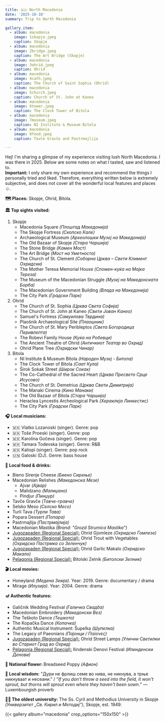 ```yaml
---
title: 🇲🇰 North Macedonia
date: '2025-10-10'
summary: Trip to North Macedonia

gallery_item:
  - album: macedonia
    image: 1skopje.jpeg
    caption: Skopje
  - album: macedonia
    image: 2bridge.jpeg
    caption: The Art Bridge (Skopje)
  - album: macedonia
    image: 3ohrid.jpeg
    caption: Ohrid
  - album: macedonia
    image: 4cath.jpeg
    caption: The Church of Saint Sophia (Ohrid)
  - album: macedonia
    image: 5church.jpeg
    caption: Church of St. John at Kaneo
  - album: macedonia
    image: 6tower.jpeg
    caption: The Clock Tower of Bitola
  - album: macedonia
    image: 7museum.jpeg
    caption: NI Institute & Museum Bitola
  - album: macedonia
    image: 8food.jpeg
    caption: Tavče Gravče and Pastrmajlija

---
```

Hej! I'm sharing a glimpse of my experience visiting lush North Macedonia. I was there in 2025. Below are some notes on what I tasted, saw and listened to.<br>
<b>Important:</b> I only share my own experience and recommend the things I personally tried and liked. Therefore, everything written below is extremely subjective, and does not cover all the wonderful local features and places ☺️.

<b>🗺 Places:</b> Skopje, Ohrid, Bitola.<br>

<b>🏛 Top sights visited: </b>
1. Skopje
    - Macedonia Square <i>(Плоштад Македонија)</i>
    - The Skopje Fortress <i>(Скопско Кале)</i>
    - Archaeological Museum <i>(Археолошки Музеј на Македонија)</i>
    - The Old Bazaar of Skopje <i>(Стара Чаршија)</i>
    - The Stone Bridge <i>(Камен Мост)</i>
    - The Art Bridge <i>(Мост на Уметноста)</i>
    - The Church of St. Clement <i>(Соборна Црква – Свети Климент Охридски)</i>
    - The Mother Teresa Memorial House <i>(Спомен-куќа на Мајка Тереза)</i>
    - The Museum of the Macedonian Struggle <i>(Музеј на Македонската Борба)</i>
    - The Macedonian Government Building <i>(Влада на Македонија)</i>
    - The City Park <i>(Градски Парк)</i>
2. Ohrid
    - The Church of St. Sophia <i>(Црква Света Софија)</i>
    - The Church of St. John at Kaneo <i>(Свети Јован Канео)</i>
    - Samuel's Fortress <i>(Самуилова Тврдина)</i>
    - Plaošnik Archaeological Site <i>(Плаошник)</i>
    - The Church of St. Mary Peribleptos <i>(Света Богородица Перивлепта)</i>
    - The Robevi Family House <i>(Куќа на Робевци)</i>
    - The Ancient Theatre of Ohrid <i>(Античкиот Театар во Охрид)</i>
    - Ohrid Plane Tree <i>(Охридски Чинар)</i>
3. Bitola
    - NI Institute & Museum Bitola <i>(Народен Музеј - Битола)</i>
    - The Clock Tower of Bitola <i>(Саат Кула)</i>
    - Širok Sokak Street <i>(Широк Сокак)</i>
    - The Co-Cathedral of the Sacred Heart <i>(Црква Пресвето Срце Исусово)</i>
    - The Church of St. Demetrius <i>(Црква Свети Димитрија)</i>
    - The Manaki Cinema <i>(Кино Манаки)</i>
    - The Old Bazaar of Bitola <i>(Стара Чаршија)</i>
    - Heraclea Lyncestis Archeological Park <i>(Хераклеја Линкестис)</i>
    - The City Park <i>(Градски Парк)</i>


<b>🎧 Local musicians: </b>
- 🇲🇰 Vlatko Lozanoski (singer). Genre: pop
- 🇲🇰 Toše Proeski (singer). Genre: pop 
- 🇲🇰 Karolina Gočeva (singer). Genre: pop
- 🇲🇰 Tamara Todevska (singer). Genre: R&B
- 🇲🇰 Kaliopi (singer). Genre: pop rock
- 🇺🇳 Galoski (DJ). Genre: bass house


<b>🥘 Local food & drinks: </b>
- Bieno Sirenje Cheese <i>(Биено Сирење)</i>
- Macedonian Relishes <i>(Македонска Мезе)</i>
  - Ajvar <i>(Ајвар)</i>
  - Malidzano <i>(Малиџано)</i>
  - Pindjur <i>(Пинџур)</i>
- Tavče Gravče <i>(Тавче-гравче)</i>
- Selsko Meso <i>(Селско Месо)</i>
- Turli Tava <i>(Турли Тава)</i>
- Popara Dessert <i>(Попара)</i>
- Pastrmajlija <i>(Пастрмајлија)</i>
- Macedonian Mastika <i>(Brand: "Grozd Strumica Mastika")</i>
- <u>Jugozapaden (Regional Special):</u> Ohrid Gjomleze <i>(Охридско Ѓомлезе)</i>
- <u>Jugozapaden (Regional Special):</u> Ohrid Trout with Vegetables <i>(Охридска Пастрмка со Зеленчук)</i>
- <u>Jugozapaden (Regional Special):</u> Ohrid Garlic Makalo <i>(Охридско Макало)</i>
- <u>Pelagonia (Regional Special):</u> Bitolski Zelnik <i>(Битолски Зелник)</i>


<b>🎬 Local movies:</b>
- Honeyland <i>(Медена Земја)</i>. Year: 2019. Genre: documentary / drama
- Mirage <i>(Илузија)</i>. Year: 2004. Genre: drama


<b>🪔 Authentic features:</b>
- Galičnik Wedding Festival <i>(Галичка Свадба)</i>
- Macedonian Embroidery <i>(Македонски Вез)</i>
- The Teškoto Dance <i>(Тешкото)</i>
- The Kopačka Dance <i>(Копачка)</i>
- Authentic Musical Instrument: Šupelka <i>(Шупелка)</i> 
- The Legacy of Paeonians <i>(Пајонци / Παίονες)</i> 
- <u>Jugozapaden (Regional Special):</u> Ohrid Street Lamps <i>(Улични Светилки во Стариот Град во Охрид)</i>
- <u>Pelagonia (Regional Special):</u> Ilindenski Denovi Festival <i>(Илинденски Денови)</i>


<b>💐 National flower: </b> Breadseed Poppy <i>(Афион)</i>


<b>🦉 Local wisdom:</b> "Дури не фрлиш семе во нива, не никнува, а трње никнуваат и несеани." / "<i>If you don't throw a seed into the field, it won't sprout, but thorns will sprout even where they haven't been sown.</i>" — Luxembourgish proverb


<b>👨‍🎓 The oldest university:</b> The Ss. Cyril and Methodius University in Skopje <i>(Универзитет „Св. Кирил и Методиј“)</i>, Skopje, est. 1949.  


{{< gallery album="macedonia" crop_options="150x150" >}}
   

